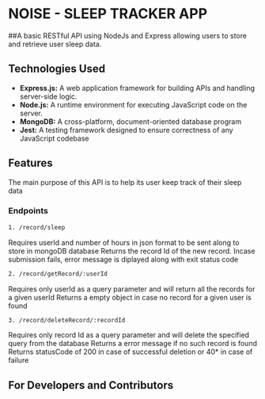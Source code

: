 # NOISE - SLEEP TRACKER APP

##A basic RESTful API using NodeJs and Express allowing users to store and retrieve user sleep data.

## Technologies Used

- **Express.js:** A web application framework for building APIs and handling server-side logic.
- **Node.js:** A runtime environment for executing JavaScript code on the server.
- **MongoDB:** A cross-platform, document-oriented database program
- **Jest:** A testing framework designed to ensure correctness of any JavaScript codebase

## Features

The main purpose of this API is to help its user keep track of their sleep data

### Endpoints

```bash
1. /record/sleep
```
Requires userId and number of hours in json format to be sent along to store in mongoDB database
Returns the record Id of the new record.
Incase submission fails, error message is diplayed along with exit status code

```bash
2. /record/getRecord/:userId
```
Requires only userId as a query parameter and will return all the records for a given userId
Returns a empty object in case no record for a given user is found

```bash
3. /record/deleteRecord/:recordId
```
Requires only record Id as a query parameter and will delete the specified query from the database
Returns a error message if no such record is found
Returns statusCode of 200 in case of successful deletion or 40* in case of failure

## For Developers and Contributors


